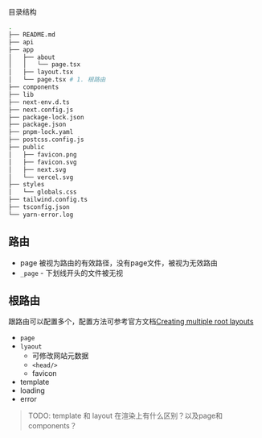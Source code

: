 
目录结构

```bash
.
├── README.md
├── api
├── app
│   ├── about
│   │   └── page.tsx
│   ├── layout.tsx 
│   └── page.tsx # 1. 根路由
├── components
├── lib
├── next-env.d.ts
├── next.config.js
├── package-lock.json
├── package.json
├── pnpm-lock.yaml
├── postcss.config.js
├── public
│   ├── favicon.png
│   ├── favicon.svg
│   ├── next.svg
│   └── vercel.svg
├── styles
│   └── globals.css
├── tailwind.config.ts
├── tsconfig.json
└── yarn-error.log
```


## 路由

- page 被视为路由的有效路径，没有page文件，被视为无效路由
- `_page` - 下划线开头的文件被无视
## 根路由

跟路由可以配置多个，配置方法可参考官方文档[Creating multiple root layouts](https://nextjs.org/docs/app/building-your-application/routing/route-groups#creating-multiple-root-layouts)

- `page`
- `lyaout`
	- 可修改网站元数据
	- `<head/>` 
	- favicon 
- template
- loading
- error
> TODO: template 和 layout 在渲染上有什么区别？以及page和components？
